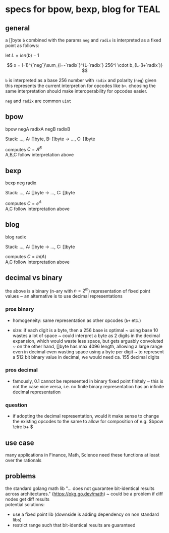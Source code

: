 # specs for bpow, bexp, blog for TEAL

## general

a []byte `b` combined with the params `neg` and `radix` is interpreted as a fixed point as follows:

let $L = len(b) - 1$

$$
x = (-1)^{`neg`}\sum_{i=-`radix`}^{L-`radix`} 256^i \cdot b_{L-(i+`radix`)}
$$

`b` is interpreted as a base 256 number with `radix` and polarity (`neg`) given  
this represents the current interpretion for opcodes like `b+`. choosing the same interpretation should make interoperability for opcodes easier.

`neg` and `radix` are common `uint`

## bpow

bpow negA radixA negB radixB

Stack: ..., A: []byte, B: []byte → ..., C: []byte

computes $C=A^B$  
A,B,C follow interpretation above

## bexp

bexp neg radix

Stack: ..., A: []byte → ..., C: []byte

computes $C = e^A$  
A,C follow interpretation above

## blog

blog radix

Stack: ..., A: []byte → ..., C: []byte

computes $C = ln(A)$  
A,C follow interpretation above

## decimal vs binary

the above is a binary (n-ary with $n=2^m$) representation of fixed point values ~ an alternative is to use decimal representations  

### pros binary

- homogeneity: same representation as other opcodes (`b+` etc.)

- size: if each digit is a byte, then a 256 base is optimal ~ using base 10 wastes a lot of space ~ could interpret a byte as 2 digits in the decimal expansion, which would waste less space, but gets arguably convoluted ~ on the other hand, []byte has max 4096 length, allowing a large range even in decimal even wasting space using a byte per digit ~ to represent a 512 bit binary value in decimal, we would need ca. 155 decimal digits

### pros decimal

- famously, 0.1 cannot be represented in binary fixed point finitely ~ this is not the case vice versa, i.e. no finite binary representation has an infinite decimal representation

### question

- if adopting the decimal representation, would it make sense to change the existing opcodes to the same to allow for composition of e.g. $bpow \circ b+ $


## use case

many applications in Finance, Math, Science need these functions at least over the rationals

## problems

the standard golang math lib  "... does not guarantee bit-identical results across architectures." (https://pkg.go.dev/math) ~ could be a problem if diff nodes get diff results  
potential solutions:  
- use a fixed point lib (downside is adding dependency on non standard libs)  
- restrict range such that bit-identical results are guaranteed
